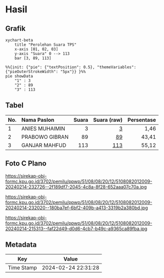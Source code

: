 # Hasil

## Grafik

```mermaid
xychart-beta
    title "Perolehan Suara TPS"
    x-axis [01, 02, 03]
    y-axis "Suara" 0 --> 113
    bar [3, 89, 113]
```

```mermaid
%%{init: {"pie": {"textPosition": 0.5}, "themeVariables": {"pieOuterStrokeWidth": "5px"}} }%%
pie showData
    "1" : 3
    "2" : 89
    "3" : 113
```

## Tabel

| No. | Nama Paslon    | Suara | Suara (raw) | Persentase |
|:--- |:-------------- | -----:| -----------:| ----------:|
| 1   | ANIES MUHAIMIN | 3     | [3][p-1]    | 1,46       |
| 2   | PRABOWO GIBRAN | 89    | [89][p-2]   | 43,41      |
| 3   | GANJAR MAHFUD  | 113   | [113][p-3]  | 55,12      |


[p-1]: https://github.com/gigit-pemilu/pemilu-2024-51-bali/blob/main/pilpres/hitung-suara/sub/51-bali/sub/08-buleleng/sub/08-kubutambahan/sub/2012-bukti/sub/009-tps/sub/paslon-1.txt
[p-2]: https://github.com/gigit-pemilu/pemilu-2024-51-bali/blob/main/pilpres/hitung-suara/sub/51-bali/sub/08-buleleng/sub/08-kubutambahan/sub/2012-bukti/sub/009-tps/sub/paslon-2.txt
[p-3]: https://github.com/gigit-pemilu/pemilu-2024-51-bali/blob/main/pilpres/hitung-suara/sub/51-bali/sub/08-buleleng/sub/08-kubutambahan/sub/2012-bukti/sub/009-tps/sub/paslon-3.txt

## Foto C Plano

https://sirekap-obj-formc.kpu.go.id/3702/pemilu/ppwp/51/08/08/20/12/5108082012009-20240214-232726--2f189df7-2045-4c8a-8f28-652aaa07c70a.jpg

https://sirekap-obj-formc.kpu.go.id/3702/pemilu/ppwp/51/08/08/20/12/5108082012009-20240214-232020--180ba7ef-6bf2-409b-a413-3319b2a380bd.jpg

https://sirekap-obj-formc.kpu.go.id/3702/pemilu/ppwp/51/08/08/20/12/5108082012009-20240214-215313--faf22d49-d0d6-4cb7-b49c-a9365ca89fba.jpg


## Metadata

| Key        | Value               |
| ---------- | ------------------- |
| Time Stamp | 2024-02-24 22:31:28 |



